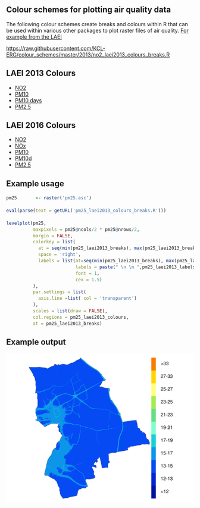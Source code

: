 ## Colour schemes for plotting air quality data

The following colour schemes create breaks and colours within R that can be used within various other packages to plot raster files of air quality. [For example from the LAEI](https://data.london.gov.uk/dataset/london-atmospheric-emissions-inventory-2013)

https://raw.githubusercontent.com/KCL-ERG/colour_schemes/master/2013/no2_laei2013_colours_breaks.R

## LAEI 2013 Colours
* [NO2](https://github.com/KCL-ERG/colour_schemes/blob/master/2013/no2_laei2013_colours_breaks.R)
* [PM10](https://github.com/KCL-ERG/colour_schemes/blob/master/2013/pm10_laei2013_colours_breaks.R)
* [PM10 days](https://github.com/KCL-ERG/colour_schemes/blob/master/2013/pm10d_laei2013_breaks_colours.R)
* [PM2.5](https://github.com/KCL-ERG/colour_schemes/blob/master/2013/pm25_laei2013_colours_breaks.R)

## LAEI 2016 Colours
* [NO2](https://github.com/KCL-ERG/colour_schemes/blob/master/2016/no2_laei2016_colours_breaks.R)
* [NOx](https://github.com/KCL-ERG/colour_schemes/blob/master/2016/nox_laei2016_colours_breaks.R)
* [PM10](https://github.com/KCL-ERG/colour_schemes/blob/master/2016/pm10_laei2016_colours_breaks.R)
* [PM10d](https://github.com/KCL-ERG/colour_schemes/blob/master/2016/pm10d_laei2016_colours_breaks.R)
* [PM2.5](https://github.com/KCL-ERG/colour_schemes/blob/master/2016/pm25_laei2016_colours_breaks.R)


## Example usage
```r
pm25       <- raster('pm25.asc')

eval(parse(text = getURL('pm25_laei2013_colours_breaks.R')))

levelplot(pm25,
          maxpixels = pm25@ncols/2 * pm25@nrows/2,
          margin = FALSE,
          colorkey = list(
            at = seq(min(pm25_laei2013_breaks), max(pm25_laei2013_breaks), length = 12),
            space = 'right',
            labels = list(at=seq(min(pm25_laei2013_breaks), max(pm25_laei2013_breaks), length = 12), 
                          labels = paste(" \n \n ",pm25_laei2013_labels), 
                          font = 1,
                          cex = 1.5)
          ),
          par.settings = list(
            axis.line =list( col = 'transparent')
          ),
          scales = list(draw = FALSE),
          col.regions = pm25_laei2013_colours,
          at = pm25_laei2013_breaks)
 ```
## Example output

![PM2.5 in Havering in 2013](pm25_2013_havering_no_buildings[1].png)
